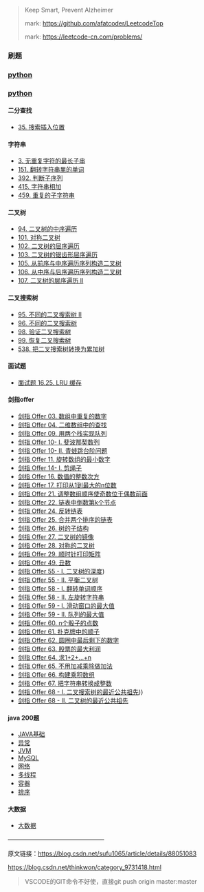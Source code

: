 > Keep Smart, Prevent Alzheimer
>
> mark: https://github.com/afatcoder/LeetcodeTop
>
> mark: https://leetcode-cn.com/problems/

### 刷题

### [python](javaTest/README.md)

### [python](pythonTest/README.md)

#### 二分查找

- [35. 搜索插入位置](pythonTest/binarysearch/searchInsert.py)

#### 字符串

- [3. 无重复字符的最长子串](pythonTest/string/lengthOfLongestSubstring.py)
- [151. 翻转字符串里的单词](pythonTest/string/reverseWords.py)
- [392. 判断子序列](pythonTest/string/isSubsequence.py)
- [415. 字符串相加](pythonTest/string/addStrings.py)
- [459. 重复的子字符串](pythonTest/string/repeatedSubstringPattern.py)

#### 二叉树

- [94. 二叉树的中序遍历](pythonTest/binarytree/inorderTraversal.py)
- [101. 对称二叉树](pythonTest/binarytree/isSymmetric.py)
- [102. 二叉树的层序遍历](pythonTest/binarytree/levelOrder.py)
- [103. 二叉树的锯齿形层序遍历](pythonTest/binarytree/zigzagLevelOrder.py)
- [105. 从前序与中序遍历序列构造二叉树](pythonTest/binarytree/buildTree.py)
- [106. 从中序与后序遍历序列构造二叉树](pythonTest/binarytree/buildTree2.py)
- [107. 二叉树的层序遍历 II](pythonTest/binarytree/levelOrderBottom.py)

#### 二叉搜索树

- [95. 不同的二叉搜索树 II](binarysearcgtree/generateTrees.py)
- [96. 不同的二叉搜索树](binarysearcgtree/numTrees.py)
- [98. 验证二叉搜索树](binarysearcgtree/isValidBST.py)
- [99. 恢复二叉搜索树](binarysearcgtree/recoverTree.py)
- [538. 把二叉搜索树转换为累加树](binarysearcgtree/convertBST.py)

#### 面试题

- [面试题 16.25. LRU 缓存](pythonTest/mianshiti/LRUCache.py)

#### 剑指offer

- [剑指 Offer 03. 数组中重复的数字](pythonTest/offer/findRepeatNumber.py)     
- [剑指 Offer 04. 二维数组中的查找](pythonTest/offer/findNumberIn2DArray.py)
- [剑指 Offer 09. 用两个栈实现队列](pythonTest/offer/CQueue.py)
- [剑指 Offer 10- I. 斐波那契数列](pythonTest/offer/fib.py)
- [剑指 Offer 10- II. 青蛙跳台阶问题](pythonTest/offer/numWays.py)
- [剑指 Offer 11. 旋转数组的最小数字](pythonTest/offer/minArray.py)       
- [剑指 Offer 14- I. 剪绳子](pythonTest/offer/cuttingRope.py)
- [剑指 Offer 16. 数值的整数次方](pythonTest/offer/myPow.py)       
- [剑指 Offer 17. 打印从1到最大的n位数](pythonTest/offer/printNumbers.py)  
- [剑指 Offer 21. 调整数组顺序使奇数位于偶数前面](pythonTest/offer/exchange.py)
- [剑指 Offer 22. 链表中倒数第k个节点](pythonTest/offer/getKthFromEnd.py)
- [剑指 Offer 24. 反转链表](pythonTest/offer/reverseList.py)
- [剑指 Offer 25. 合并两个排序的链表](pythonTest/offer/mergeTwoLists.py)
- [剑指 Offer 26. 树的子结构](pythonTest/offer/isSubStructure.py) 
- [剑指 Offer 27. 二叉树的镜像](pythonTest/offer/mirrorTree.py)
- [剑指 Offer 28. 对称的二叉树](pythonTest/offer/isSymmetric.py)
- [剑指 Offer 29. 顺时针打印矩阵](pythonTest/offer/spiralOrder.py)  
- [剑指 Offer 49. 丑数](pythonTest/offer/nthUglyNumber.py)  
- [剑指 Offer 55 - I. 二叉树的深度](pythonTest/offer/maxDepth.py))
- [剑指 Offer 55 - II. 平衡二叉树](pythonTest/offer/isBalanced.py)
- [剑指 Offer 58 - I. 翻转单词顺序](pythonTest/string/reverseWords.py)
- [剑指 Offer 58 - II. 左旋转字符串](pythonTest/offer/reverseLeftWords.py)
- [剑指 Offer 59 - I. 滑动窗口的最大值](pythonTest/offer/maxSlidingWindow.py)
- [剑指 Offer 59 - II. 队列的最大值](pythonTest/offer/MaxQueue.py)
- [剑指 Offer 60. n个骰子的点数](pythonTest/offer/dicesProbability.py)
- [剑指 Offer 61. 扑克牌中的顺子](pythonTest/offer/isStraight.py)
- [剑指 Offer 62. 圆圈中最后剩下的数字](pythonTest/offer/lastRemaining.py)  
- [剑指 Offer 63. 股票的最大利润](pythonTest/offer/maxProfit.py)  
- [剑指 Offer 64. 求1+2+…+n](pythonTest/offer/sumNums.py)
- [剑指 Offer 65. 不用加减乘除做加法](pythonTest/offer/add.py)
- [剑指 Offer 66. 构建乘积数组](pythonTest/offer/constructArr.py)
- [剑指 Offer 67. 把字符串转换成整数](pythonTest/offer/strToInt.py)
- [剑指 Offer 68 - I. 二叉搜索树的最近公共祖先](pythonTest/offer/lowestCommonAncestor2.py)))
- [剑指 Offer 68 - II. 二叉树的最近公共祖先](pythonTest/offer/lowestCommonAncestor.py)   

#### java 200题

- [JAVA基础](java200/BasicJava.md)
- [异常](java200/Exception.md)
- [JVM](java200/JVM.md)
- [MySQL](java200/MySQL.md)
- [网络](java200/Network.md)
- [多线程](java200/Multithreading.md)
- [容器](java200/Container.md)
- [排序](sort.md)

#### 大数据

- [大数据](bigdata.md)

————————————————

原文链接：https://blog.csdn.net/sufu1065/article/details/88051083

https://blog.csdn.net/thinkwon/category_9731418.html

> VSCODE的GIT命令不好使，直接git push origin master:master